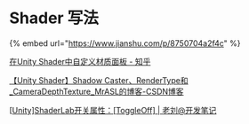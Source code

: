 # Shader 写法

{% embed url="https://www.jianshu.com/p/8750704a2f4c" %}

[在Unity Shader中自定义材质面板 - 知乎](https://zhuanlan.zhihu.com/p/78589597)

[【Unity Shader】Shadow Caster、RenderType和\_CameraDepthTexture\_MrASL的博客-CSDN博客](https://blog.csdn.net/mobilebbki399/article/details/50559732)

[[Unity\]ShaderLab开关属性：[ToggleOff] | 老刘@开发笔记](http://blog.coolcoding.cn/?p=2453)

